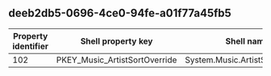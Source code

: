 ## deeb2db5-0696-4ce0-94fe-a01f77a45fb5

Property identifier | Shell property key | Shell name | Alias
--- | --- | --- | ---
102 | PKEY_Music_ArtistSortOverride | System.Music.ArtistSortOverride | 


